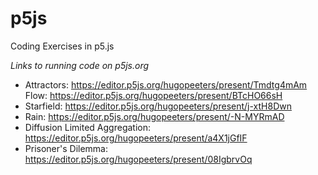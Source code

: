 # p5js
 Coding Exercises in p5.js

*Links to running code on p5js.org*
- Attractors: https://editor.p5js.org/hugopeeters/present/Tmdtg4mAm
Flow: https://editor.p5js.org/hugopeeters/present/BTcHO66sH
- Starfield: https://editor.p5js.org/hugopeeters/present/j-xtH8Dwn
- Rain: https://editor.p5js.org/hugopeeters/present/-N-MYRmAD
- Diffusion Limited Aggregation: https://editor.p5js.org/hugopeeters/present/a4X1jGfIF
- Prisoner's Dilemma: https://editor.p5js.org/hugopeeters/present/08IgbrvOq
